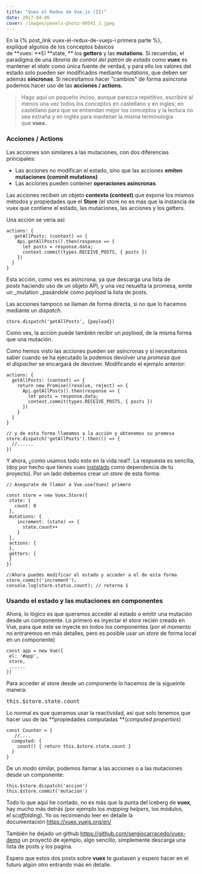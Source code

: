```yaml
---
title: "Vuex el Redux de Vue.js (II)"
date: 2017-04-06
cover: /images/pexels-photo-99541_1.jpeg
---
```


En la {% post_link vuex-el-redux-de-vuejs-i primera parte %}, expliqué algunos de los conceptos básicos de **vuex: **El **state, ** los **getters** y las **mutations**. Si recuerdas, el paradigma de una _librería de control del patrón de estado_ como **vuex** es mantener el _state_ como única fuente de verdad, y para ello los valores del estado solo pueden ser modificados mediante _mutations_, que deben ser además **síncronas**. Si necesitamos hacer "cambios" de forma asíncrona podemos hacer uso de las **acciones / actions.**
   
> Hago aquí un pequeño inciso, aunque parezca repetitivo, escribiré al menos una vez todos los conceptos en castellano y en ingles; en castellano para que se entiendan mejor los conceptos y la lectura no sea extraña y en inglés para mantener la misma terminología que **vuex.**
   
### **Acciones / Actions**
   
Las acciones son similares a las mutaciones, con dos diferencias principales:

*   Las acciones no modifican el estado, sino que las acciones **emiten mutaciones (commit mutations)**
*   Las acciones pueden contener **operaciones asíncronas**.

Las acciones reciben un objeto **contexto (context)** que expone los mismos métodos y propiedades que el **Store** (el store no es más que la instancia de vuex que contiene el estado, las mutaciones, las acciones y los getters.

Una acción se vería así:

```
actions: {
   getAllPosts: (context) => {
    Api.getAllPosts().then(response => {
      let posts = response.data;
      context.commit(types.RECEIVE_POSTS, { posts })
    })
  }
}
```

Esta acción, como ves es asíncrona, ya que descarga una lista de _posts_ haciendo uso de un objeto API, y una vez resuelta la promesa, emite un _mutation _pasándole como _payload_ la lista de posts.

Las acciones tampoco se llaman de forma directa, si no que lo hacemos mediante un _dispatch_.

```
store.dispatch('getAllPosts', {payload})
```

Como ves, la acción puede también recibir un _payload_, de la misma forma que una mutación.

Como hemos visto las acciones pueden ser asíncronas y si necesitamos saber cuando se ha ejecutado la podemos devolver una _promesa_ que el _dispacher_ se encargará de devolver. Modificando el ejemplo anterior:

```
actions: {
  getAllPosts: (context) => {
    return new Promise((resolve, reject) => {
      Api.getAllPosts().then(response => {
        let posts = response.data;
        context.commit(types.RECEIVE_POSTS, { posts })
      })
    }
  }
}

// y de esta forma llamamos a la acción y obtenemos su promesa
store.dispatch('getAllPosts').then(() => {
  //......
})
```

Y ahora, ¿como usamos todo esto en la vida real?. La respuesta es sencilla, (doy por hecho que tienes vuex [instalado](https://vuex.vuejs.org/en/installation.html) como dependencia de tu proyecto). Por un lado debemos crear un _store_ de esta forma:

```
// Asegurate de llamar a Vue.use(Vuex) primero

const store = new Vuex.Store({
 state: {
   count: 0
 },
 mutations: {
    increment: (state) => {
      state.count++
    }
 }, 
 actions: {
 },
 getters: {
 }
})

//Ahora puedes modificar el estado y acceder a el de esta forma
store.commit('increment');
console.log(store.status.count); // retorna 1
```

### Usando el estado y las mutaciones en componentes

Ahora, lo lógico es que queramos acceder al estado o emitir una mutación desde un componente. Lo primero es inyectar el _store_ recién creado en Vue, para que este se inyecte en todos los componentes (por el momento no entraremos en más detalles, pero es posible usar un _store_ de forma local en un componente)

```
const app = new Vue({
 el: '#app',
 store,
 ......
})
```

Para acceder al store desde un componente lo hacemos de la sigueinte manera:

<pre>this.$store.state.count</pre>

Lo normal es que queramos usar la reactividad, así que solo tenemos que hacer uso de las **propiedades computadas **(_computed properties_)

```
const Counter = {
   //....
  computed: { 
    count() { return this.$store.state.count } 
  } 
}
```

De un modo similar, podemos llamar a las acciones o a las mutaciones desde un componente:

```
this.$store.dispatch('accion')
this.$store.commit('mutacion')   
```

Todo lo que aquí he contado, no es más que la punta del iceberg de **vuex**, hay mucho más detrás (por ejemplo los _mapping helpers_, los módulos, el _scaffolding_). Yo os recomiendo leer en detalle la documentación https://vuex.vuejs.org/en/

También he dejado un github https://github.com/sergiocarracedo/vuex-demo un proyecto de ejemplo, algo sencillo, simplemente descarga una lista de posts y los pagina.

Espero que estos dos posts sobre **vuex** te gustasen y espero hacer en el futuro algún otro entrando más en detalle.
